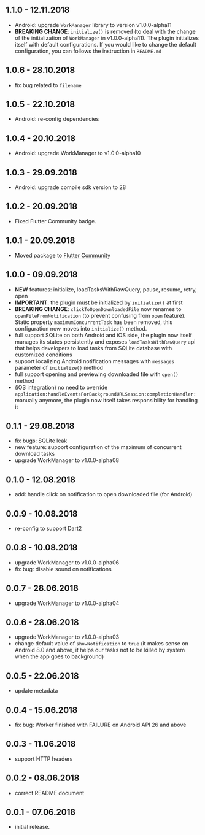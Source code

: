 ## 1.1.0 - 12.11.2018

* Android: upgrade `WorkManager` library to version v1.0.0-alpha11
* **BREAKING CHANGE**: `initialize()` is removed (to deal with the change of the initialization of `WorkManager` in v1.0.0-alpha11). The plugin initializes itself with default configurations. If you would like to change the default configuration, you can follows the instruction in `README.md`

## 1.0.6 - 28.10.2018

* fix bug related to `filename`

## 1.0.5 - 22.10.2018

* Android: re-config dependencies

## 1.0.4 - 20.10.2018

* Android: upgrade WorkManager to v1.0.0-alpha10

## 1.0.3 - 29.09.2018

* Android: upgrade compile sdk version to 28

## 1.0.2 - 20.09.2018

* Fixed Flutter Community badge.

## 1.0.1 - 20.09.2018

* Moved package to [Flutter Community](https://github.com/fluttercommunity)

## 1.0.0 - 09.09.2018

* **NEW** features: initialize, loadTasksWithRawQuery, pause, resume, retry, open
* **IMPORTANT**: the plugin must be initialized by `initialize()` at first
* **BREAKING CHANGE**: `clickToOpenDownloadedFile` now renames to `openFileFromNotification` (to prevent confusing from `open` feature). Static property `maximumConcurrentTask` has been removed, this configuration now moves into `initialize()` method.
* full support SQLite on both Android and iOS side, the plugin now itself manages its states persistently and exposes `loadTasksWithRawQuery` api that helps developers to load tasks from SQLite database with customized conditions
* support localizing Android notification messages with `messages` parameter of `initialize()` method
* full support opening and previewing downloaded file with `open()` method
* (iOS integration) no need to override `application:handleEventsForBackgroundURLSession:completionHandler:` manually anymore, the plugin now itself takes responsibility for handling it

## 0.1.1 - 29.08.2018

* fix bugs: SQLite leak
* new feature: support configuration of the maximum of concurrent download tasks
* upgrade WorkManager to v1.0.0-alpha08

## 0.1.0 - 12.08.2018

* add: handle click on notification to open downloaded file (for Android)

## 0.0.9 - 10.08.2018

* re-config to support Dart2

## 0.0.8 - 10.08.2018

* upgrade WorkManager to v1.0.0-alpha06
* fix bug: disable sound on notifications

## 0.0.7 - 28.06.2018

* upgrade WorkManager to v1.0.0-alpha04

## 0.0.6 - 28.06.2018

* upgrade WorkManager to v1.0.0-alpha03
* change default value of `showNotification` to `true` (it makes sense on Android 8.0 and above, it helps our tasks not to be killed by system when the app goes to background)

## 0.0.5 - 22.06.2018

* update metadata

## 0.0.4 - 15.06.2018

* fix bug: Worker finished with FAILURE on Android API 26 and above

## 0.0.3 - 11.06.2018

* support HTTP headers

## 0.0.2 - 08.06.2018

* correct README document

## 0.0.1 - 07.06.2018

* initial release.
